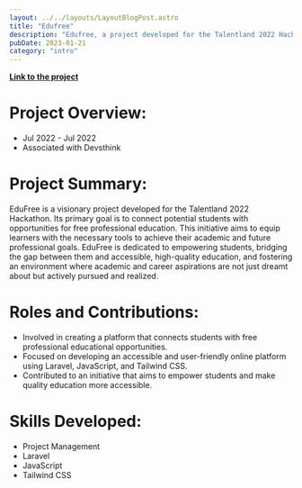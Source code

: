 ```yaml
---
layout: ../../layouts/LayoutBlogPost.astro
title: "Edufree"
description: "Edufree, a project developed for the Talentland 2022 Hackathon, aims to connect students to free professional education. This initiative, highlighting skills in project management and web development, seeks to bridge the educational gap and empower learners."
pubDate: 2023-01-21
category: "intro"
---
```


[**Link to the project**](https://www.figma.com/proto/EclcA65oDjb8ErsFR1gfPE/Edufree-new-proto?page-id=0%3A1&node-id=4-750&starting-point-node-id=4%3A750&t=hrFOyAUAiCgVw3vn-1)

# **Project Overview:**

- Jul 2022 - Jul 2022
- Associated with Devsthink

# **Project Summary:**
EduFree is a visionary project developed for the Talentland 2022 Hackathon. Its primary goal is to connect potential students with opportunities for free professional education. This initiative aims to equip learners with the necessary tools to achieve their academic and future professional goals. EduFree is dedicated to empowering students, bridging the gap between them and accessible, high-quality education, and fostering an environment where academic and career aspirations are not just dreamt about but actively pursued and realized.

# **Roles and Contributions:**
- Involved in creating a platform that connects students with free professional educational opportunities.
- Focused on developing an accessible and user-friendly online platform using Laravel, JavaScript, and Tailwind CSS.
- Contributed to an initiative that aims to empower students and make quality education more accessible.

# **Skills Developed:**
- Project Management
- Laravel
- JavaScript
- Tailwind CSS
